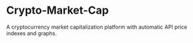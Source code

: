 # Crypto-Market-Cap
A cryptocurrency market capitalization platform with automatic API price indexes and graphs.
